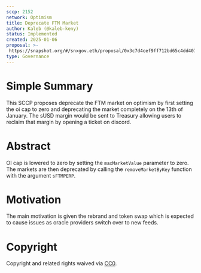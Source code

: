```yaml
---
sccp: 2152
network: Optimism 
title: Deprecate FTM Market
author: Kaleb (@kaleb-keny)
status: Implemented
created: 2025-01-06
proposal: >-
 https://snapshot.org/#/snxgov.eth/proposal/0x3c7d4cef9ff712bd65c4dd4070c5ace12147e82c69735e91515a0fa32abd8e0e
type: Governance
---
```


# Simple Summary

This SCCP proposes deprecate the FTM market on optimism by first setting the oi cap to zero and deprecating the market completely on the 13th of January. The sUSD margin would be sent to Treasury allowing users to reclaim that margin by opening a ticket on discord.

# Abstract

OI cap is lowered to zero by setting the `maxMarketValue` parameter to zero. The markets are then deprecated by calling the `removeMarketByKey` function with the argument `sFTMPERP`.

# Motivation

The main motivation is given the rebrand and token swap which is expected to cause issues as oracle providers switch over to new feeds.


# Copyright
Copyright and related rights waived via [CC0](https://creativecommons.org/publicdomain/zero/1.0/).
